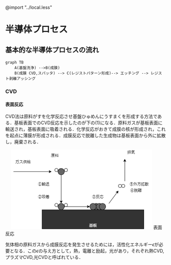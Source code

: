 @import "../local.less"

# 半導体プロセス

## 基本的な半導体プロセスの流れ

``` mermaid
graph TB
    A(基盤洗浄) -->B(成膜)
    B(成膜 CVD,スパッタ) --> C(レジストパターン形成)--> エッチング --> レジスト剥離アッシング
```

### CVD

#### 表面反応

CVD法は原料がすを化学反応させ基盤ひゅめんにうすまくを形成する方法である．基板表面でのCVD反応を示したのが下の(1)になる．原料ガスが基板表面に輸送され，基板表面に吸着される．化学反応がおきて成膜の核が形成され，これを起点に薄膜が形成される．成膜反応で脱離した生成物は基板表面から外に拡散し，廃棄される．
<div class="image">　
<img src="./Fig1.png">
<span>表面反応</span>
</div>

気体相の原料ガスから成膜反応を発生させるためには，活性化エネルギー$\epsilon$が必要となる．この$\epsilon$の与え方として，熱，電離と励起，光があり，それぞれ熱CVD,プラズマCVD,光CVDと呼ばれている．

